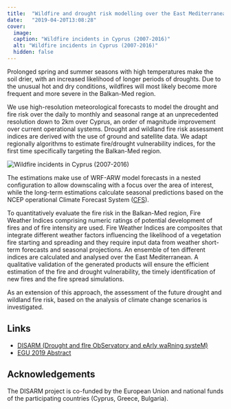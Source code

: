 ```yaml
---
title:  "Wildfire and drought risk modelling over the East Mediterranean"
date:   "2019-04-20T13:08:28"
cover:
  image: 
  caption: "Wildfire incidents in Cyprus (2007-2016)"
  alt: "Wildfire incidents in Cyprus (2007-2016)"
  hidden: false
---
```


Prolonged spring and summer seasons with high temperatures make the soil drier, with an increased likelihood of longer periods of droughts. Due to the unusual hot and dry conditions, wildfires will most likely become more frequent and more severe in the Balkan-Med region. 

We use high-resolution meteorological forecasts to model the drought and fire risk over the daily to monthly and seasonal range at an unprecedented resolution down to 2km over Cyprus, an order of magnitude improvement over current operational systems.
Drought and wildland fire risk assessment indices are derived with the use of ground and satellite data. We adapt regionally algorithms to estimate fire/drought vulnerability indices, for the first time specifically targeting the Balkan-Med region. 


![Wildfire incidents in Cyprus (2007-2016)](/img/banners/Wildfires.jpg "Wildfire incidents in Cyprus (2007-2016)")

The estimations make use of WRF-ARW model forecasts in a nested configuration to allow downscaling with a focus over the area of interest, while the long-term estimations calculate seasonal predictions based on the NCEP operational Climate Forecast System ([CFS](https://www.cpc.ncep.noaa.gov/products/CFSv2/CFSv2seasonal.shtml)). 

To quantitatively evaluate the fire risk in the Balkan-Med region, Fire Weather Indices comprising numeric ratings of potential development of fires and of fire intensity are used. Fire Weather Indices are composites that integrate different weather factors influencing the likelihood of a vegetation fire starting and spreading and they require input data from weather short-term forecasts and seasonal projections. An ensemble of ten different indices are calculated and analysed over the East Mediterranean. A qualitative validation of the generated products will ensure the efficient estimation of the fire and drought vulnerability, the timely identification of new fires and the fire spread simulations. 

As an extension of this approach, the assessment of the future drought and wildland fire risk, based on the analysis of climate change scenarios is investigated.

## Links

* [DISARM (Drought and fIre ObServatory and eArly waRning systeM)](http://www.interreg-balkanmed.eu/approved-project/16/)
* [EGU 2019 Abstract](https://meetingorganizer.copernicus.org/EGU2019/EGU2019-5168.pdf)

## Acknowledgements

The DISARM project is co-funded by the European Union and national funds of the participating countries (Cyprus, Greece, Bulgaria).

